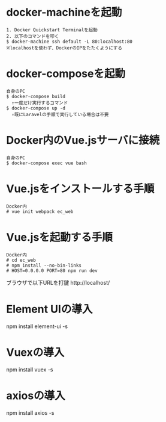 # docker-machineを起動
```
1. Docker Quickstart Terminalを起動
2. 以下のコマンドを叩く
$ docker-machine ssh default -L 80:localhost:80
※localhostを使わず、DockerのIPをたたくようにする
```

# docker-composeを起動
```
自身のPC
$ docker-compose build
  ↑一度だけ実行するコマンド
$ docker-compose up -d
  ↑既にLaravelの手順で実行している場合は不要
```

# Docker内のVue.jsサーバに接続
```
自身のPC
$ docker-compose exec vue bash
```

# Vue.jsをインストールする手順
```
Docker内
# vue init webpack ec_web
```

# Vue.jsを起動する手順
```
Docker内
# cd ec_web
# npm install --no-bin-links
# HOST=0.0.0.0 PORT=80 npm run dev
```

ブラウザで以下URLを打鍵
http://localhost/

# Element UIの導入
npm install element-ui -s

# Vuexの導入
npm install vuex -s

# axiosの導入
npm install axios -s
